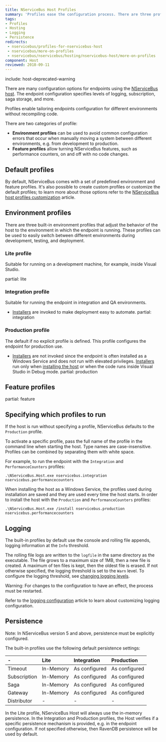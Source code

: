 ```yaml
---
title: NServiceBus Host Profiles
summary: 'Profiles ease the configuration process. There are three profiles out of the box: Lite, Integration, and Production.'
tags:
- Profiles
- Hosting
- Logging
- Persistence
redirects:
 - nservicebus/profiles-for-nservicebus-host
 - nservicebus/more-on-profiles
 - nservicebus/nservicebus/hosting/nservicebus-host/more-on-profiles
component: Host
reviewed: 2018-09-11
---
```


include: host-deprecated-warning

There are many configuration options for endpoints using the [NServiceBus host](/nservicebus/hosting/nservicebus-host/). The endpoint configuration specifies levels of logging, subscription, saga storage, and more. 

Profiles enable tailoring endpoints configuration for different environments without recompiling code.

There are two categories of profile:

 * **Environment profiles** can be used to avoid common configuration errors that occur when manually moving a system between different environments, e.g. from development to production.
 * **Feature profiles** allow turning NServiceBus features, such as performance counters, on and off with no code changes.


## Default profiles

By default, NServiceBus comes with a set of predefined environment and feature profiles. It's also possible to create custom profiles or customize the default profiles; to learn more about those options refer to the [NServiceBus host profiles customization](/nservicebus/hosting/nservicebus-host/profiles-customization.md) article.


## Environment profiles

There are three built-in environment profiles that adjust the behavior of the host to the environment in which the endpoint is running. These profiles can be used to easily switch between different environments during development, testing, and deployment.


### Lite profile

Suitable for running on a development machine, for example, inside Visual Studio.

partial: lite


### Integration profile

Suitable for running the endpoint in integration and QA environments.

* [Installers](/nservicebus/operations/installers.md) are invoked to make deployment easy to automate.
partial: integration


### Production profile

The default if no explicit profile is defined. This profile configures the endpoint for production use.

* [Installers](/nservicebus/operations/installers.md) are not invoked since the endpoint is often installed as a Windows Service and does not run with elevated privileges. [Installers](/nservicebus/operations/installers.md) run only when [installing the host](/nservicebus/hosting/nservicebus-host/installation.md) or when the code runs inside Visual Studio in Debug mode.
partial: production


## Feature profiles

partial: feature


## Specifying which profiles to run

If the host is run without specifying a profile, NServiceBus defaults to the `Production` profile.

To activate a specific profile, pass the full name of the profile in the command line when starting the host. Type names are case-insensitive. Profiles can be combined by separating them with white space.

For example, to run the endpoint with the `Integration` and `PerformanceCounters` profiles:

```dos
.\NServiceBus.Host.exe nservicebus.integration nservicebus.performancecounters
```

When installing the host as a Windows Service, the profiles used during installation are saved and they are used every time the host starts. In order to install the host with the `Production` and `PerformanceCounters` profiles:

```dos
.\NServiceBus.Host.exe /install nservicebus.production nservicebus.performancecounters
```


## Logging

The built-in profiles by default use the console and rolling file appends, logging information at the `Info` threshold.



The rolling file logs are written to the `logfile` in the same directory as the executable. The file grows to a maximum size of 1MB, then a new file is created. A maximum of ten files is kept, then the oldest file is erased. If not otherwise specified, the logging threshold is set to the `Warn` level. To configure the logging threshold, see [changing logging levels](/nservicebus/logging/#logging-levels).

Warning: For changes to the configuration to have an effect, the process must be restarted.

Refer to the [logging configuration](/nservicebus/hosting/nservicebus-host/logging-configuration.md) article to learn about customizing logging configuration.


## Persistence

Note: In NServiceBus version 5 and above, persistence must be explicitly configured.

The built-in profiles use the following default persistence settings:

| -              | Lite     | Integration  | Production   |
|:---------------|:---------|:-------------|:-------------|
|  Timeout       |In-Memory |As configured |As configured |
|  Subscription  |In-Memory |As configured |As configured |
|  Saga          |In-Memory |As configured |As configured |
|  Gateway       |In-Memory |As configured |As configured |
|  Distributor   |-         |-             |-             |

In the Lite profile, NServiceBus Host will always use the in-memory persistence. In the Integration and Production profiles, the Host verifies if a specific persistence mechanism is provided, e.g. in the endpoint configuration. If not specified otherwise, then RavenDB persistence will be used by default.
